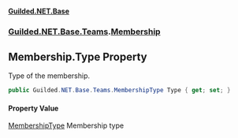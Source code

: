 #### [Guilded.NET.Base](Guilded_NET_Base.md 'Guilded.NET.Base')
### [Guilded.NET.Base.Teams](Guilded_NET_Base.md#Guilded_NET_Base_Teams 'Guilded.NET.Base.Teams').[Membership](Membership.md 'Guilded.NET.Base.Teams.Membership')
## Membership.Type Property
Type of the membership.  
```csharp
public Guilded.NET.Base.Teams.MembershipType Type { get; set; }
```
#### Property Value
[MembershipType](MembershipType.md 'Guilded.NET.Base.Teams.MembershipType')
Membership type
